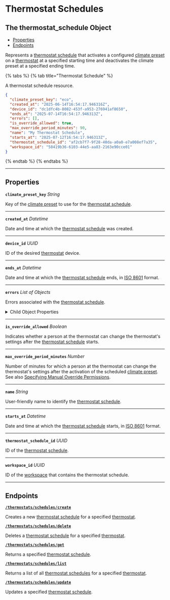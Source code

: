 # Thermostat Schedules

## The thermostat_schedule Object

- [Properties](./#properties)
- [Endpoints](./#endpoints)


Represents a [thermostat schedule](../../../capability-guides/thermostats/creating-and-managing-thermostat-schedules.md) that activates a configured [climate preset](../../../capability-guides/thermostats/creating-and-managing-climate-presets/README.md) on a [thermostat](https://docs.seam.co/latest/capability-guides/thermostats) at a specified starting time and deactivates the climate preset at a specified ending time.

{% tabs %}
{% tab title="Thermostat Schedule" %}

A thermostat schedule resource.

```json
{
  "climate_preset_key": "eco",
  "created_at": "2025-06-14T16:54:17.946316Z",
  "device_id": "dc1dfc4b-8082-453f-a953-276941af8650",
  "ends_at": "2025-07-14T16:54:17.946313Z",
  "errors": [],
  "is_override_allowed": true,
  "max_override_period_minutes": 90,
  "name": "My Thermostat Schedule",
  "starts_at": "2025-07-12T16:54:17.946313Z",
  "thermostat_schedule_id": "af2cb7f7-9f28-40da-a0a0-e7a008ef7a35",
  "workspace_id": "58419b36-6103-44e5-aa83-2163e90cce01"
}
```
{% endtab %}
{% endtabs %}

---
## Properties

**`climate_preset_key`** *String*

Key of the [climate preset](../../../capability-guides/thermostats/creating-and-managing-climate-presets/README.md) to use for the [thermostat schedule](../../../capability-guides/thermostats/creating-and-managing-thermostat-schedules.md).




---

**`created_at`** *Datetime*

Date and time at which the [thermostat schedule](../../../capability-guides/thermostats/creating-and-managing-thermostat-schedules.md) was created.




---

**`device_id`** *UUID*

ID of the desired [thermostat](https://docs.seam.co/latest/capability-guides/thermostats) device.




---

**`ends_at`** *Datetime*

Date and time at which the [thermostat schedule](../../../capability-guides/thermostats/creating-and-managing-thermostat-schedules.md) ends, in [ISO 8601](https://www.iso.org/iso-8601-date-and-time-format.html) format.




---

**`errors`** *List* *of Objects*

Errors associated with the [thermostat schedule](../../../capability-guides/thermostats/creating-and-managing-thermostat-schedules.md).



<details>
  <summary>Child Object Properties</summary>

  <strong><code>error_code</code></strong> <i>String</i>
  
    Unique identifier of the type of error. Enables quick recognition and categorization of the issue.

  <strong><code>message</code></strong> <i>String</i>
  
    Detailed description of the error. Provides insights into the issue and potentially how to rectify it.
</details>

---

**`is_override_allowed`** *Boolean*

Indicates whether a person at the thermostat can change the thermostat's settings after the [thermostat schedule](../../../capability-guides/thermostats/creating-and-managing-thermostat-schedules.md) starts.




---

**`max_override_period_minutes`** *Number*

Number of minutes for which a person at the thermostat can change the thermostat's settings after the activation of the scheduled [climate preset](../../../capability-guides/thermostats/creating-and-managing-climate-presets/README.md). See also [Specifying Manual Override Permissions](../../../capability-guides/thermostats/creating-and-managing-thermostat-schedules.md#specifying-manual-override-permissions).




---

**`name`** *String*

User-friendly name to identify the [thermostat schedule](../../../capability-guides/thermostats/creating-and-managing-thermostat-schedules.md).




---

**`starts_at`** *Datetime*

Date and time at which the [thermostat schedule](../../../capability-guides/thermostats/creating-and-managing-thermostat-schedules.md) starts, in [ISO 8601](https://www.iso.org/iso-8601-date-and-time-format.html) format.




---

**`thermostat_schedule_id`** *UUID*

ID of the [thermostat schedule](../../../capability-guides/thermostats/creating-and-managing-thermostat-schedules.md).




---

**`workspace_id`** *UUID*

ID of the [workspace](../../../core-concepts/workspaces/README.md) that contains the thermostat schedule.




---

## Endpoints


[**`/thermostats/schedules/create`**](./create.md)

Creates a new [thermostat schedule](../../../capability-guides/thermostats/creating-and-managing-thermostat-schedules.md) for a specified [thermostat](https://docs.seam.co/latest/capability-guides/thermostats).


[**`/thermostats/schedules/delete`**](./delete.md)

Deletes a [thermostat schedule](../../../capability-guides/thermostats/creating-and-managing-thermostat-schedules.md) for a specified [thermostat](https://docs.seam.co/latest/capability-guides/thermostats).


[**`/thermostats/schedules/get`**](./get.md)

Returns a specified [thermostat schedule](../../../capability-guides/thermostats/creating-and-managing-thermostat-schedules.md).


[**`/thermostats/schedules/list`**](./list.md)

Returns a list of all [thermostat schedules](../../../capability-guides/thermostats/creating-and-managing-thermostat-schedules.md) for a specified [thermostat](https://docs.seam.co/latest/capability-guides/thermostats).


[**`/thermostats/schedules/update`**](./update.md)

Updates a specified [thermostat schedule](../../../capability-guides/thermostats/creating-and-managing-thermostat-schedules.md).


